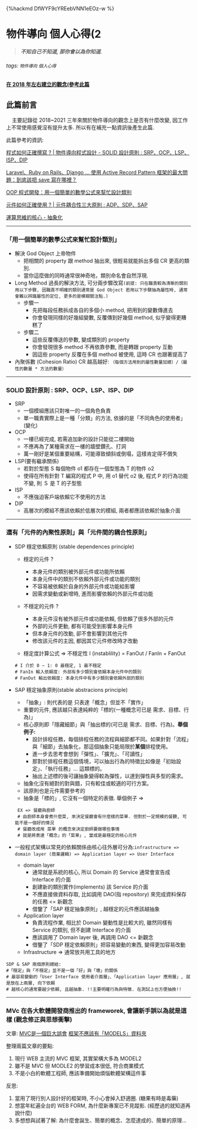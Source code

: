 {%hackmd DfWYF9cYREebVNN1eEOz-w %}

物件導向 個人心得(2
======

> ***不知自己不知道, 那你會以為你知道.***

###### tags: `物件導向` `個人心得`

[**在 2018 年左右建立的觀念(參考此篇**](https://dotblogs.com.tw/Kevin_Date/2018/03/29/165914)

此篇前言
------
&nbsp;&nbsp;&nbsp;&nbsp;主要記錄從 2018~2021 三年來關於物件導向的觀念上是否有什麼改變, 因工作上不常使用感覺沒有提升太多. 所以有在補充一點資訊後產生此篇.

此篇參考的資訊:

[程式如何正確撰寫 ? | 物件導向程式設計 - SOLID 設計原則 : SRP、OCP、LSP、ISP、DIP](https://devs.tw/post/439)

[Laravel、Ruby on Rails、Django ... 使用 Active Record Pattern 框架的最大問題：到底該把 save 寫在哪裡？](https://devs.tw/post/328)

[OOP 程式開發：用一個簡單的數學公式來幫忙設計類別](https://devs.tw/post/340)

[元件如何正確使用 ? | 元件耦合性三大原則 : ADP、SDP、SAP](https://devs.tw/post/385)

[運算思維的核心 - 抽象化](https://medium.com/orangeapple/%E9%81%8B%E7%AE%97%E6%80%9D%E7%B6%AD%E7%9A%84%E6%A0%B8%E5%BF%83-%E6%8A%BD%E8%B1%A1%E5%8C%96-c7e013f30c6)

------

### 「用一個簡單的數學公式來幫忙設計類別」
* 解決 God Object 上帝物件
    * 把相關的 property 跟 method 抽出來, 很輕易就能拆出多個 CR 更高的類別.
    * 當你這麼做的同時通常很神奇地，類別命名會自然浮現.
* Long Method 過長的解決方法, 可分兩步驟改寫```(前提: 只在職責較為清晰的類別用以下步驟, 因職責不明確的類別通常是 God Object 若用以下步驟抽為屬性時, 通常會難以辨識屬性的定位, 更多的是模糊關注點.)```
    * 步驟一
        * 先把每段任務拆成各自的多個小 method, 把用到的變數傳進去
        * 你會發現同樣的好幾組變數, 反覆傳到好幾個 method, 似乎變得更糟糕了
    * 步驟二
        * 這些反覆傳送的參數, 變成類別的 property
        * 你會發現很多 method 不再依靠參數, 而是轉跟 property 互動
        * 因這些 property 反覆在多個 method 被使用, 這時 CR 也跟著提高了
* 內聚係數 (Cohesion Ratio) CR 越高越好: ``` （每個方法用到的屬性數量加總）/（屬性的數量 * 方法的數量） ```

---

### SOLID 設計原則 : SRP、OCP、LSP、ISP、DIP
* SRP
    * 一個模組應該只對唯一的一個角色負責
    * 單一職責實際上是一種「分類」的方法, 依據的是「不同角色的使用者」(變化)
* OCP
    * 一樓已經完成, 若需追加新的設計只能從二樓開始
    * 不應再為了某種需求在一樓的牆壁鑽孔、打洞
    * 萬一剛好是某個重要結構，可能導致傾斜或倒塌，這樣肯定得不償失
* LSP(要有繼承關係)
    * 若對於型態 S 每個物件 o1 都存在一個型態為 T 的物件 o2
    * 使得在所有針對 T 編寫的程式 P 中, 用 o1 替代 o2 後, 程式 P 的行為功能不變, 則 Ｓ 是 T 的子型態
* ISP
    * 不應強迫客戶端依賴它不使用的方法
* DIP
    * 高層次的模組不應該依賴於低層次的模組, 兩者都應該依賴於抽象介面

---


### 還有「元件的內聚性原則」與「元件間的耦合性原則」
* SDP 穩定依賴原則 (stable dependences principle)
    * 穩定的元件 ?
        * 本身元件的類別被外部元件或功能所依賴
        * 本身元件中的類別不依賴外部元件或功能的類別
        * 不容易被依賴於自身的外部元件或功能給影響
        * 因需求變動或新增時, 進而影響依賴的外部元件或功能

    * 不穩定的元件 ?
        * 本身元件沒有被外部元件或功能依賴, 但依賴了很多外部的元件
        * 外部的元件更動, 都有可能受到影響本身元件
        * 但本身元件的改動, 卻不會影響到其他元件
        * 修改該元件的主因, 都因其它元件修改時才改動
    * 穩定度計算公式 => 不穩定性 I (instablility) = FanOut / FanIn + FanOut
    ``` 
    # I 介於 0 ~ 1: 0 最穩定, 1 最不穩定
    # FanIn 輸入依賴度: 外部有多少類別會依賴本身元件中的類別
    # FanOut 輸出依賴度: 本身元件中有多少類別會依賴外部的類別
    ```
* SAP 穩定抽象原則(stable abstracions principle)
    * 「抽象」: 則代表的是 只表達「概念」但並不「實作」
    * 重要的元件, 應該越只表達純粹的「標的(一種概念可已是 需求、目標、行為)」
    * 核心原則即「隱藏細節」與「抽出標的(可已是 需求、目標、行為)。**舉個例子:**
        * 設計排程任務，每個排程任務的流程與細節都不同。如果針對「流程」與「細節」去抽象化，那這個抽象只能局限於**某個**排程使用。
        * 進一步去思考會想到「彈性」、「擴充」、「可讀性」
        * 那對於排程任務這個情境，可以抽出行為的特徵比如像是「初始設定」、「執行任務」... 這類標的。
        * 抽出上述標的後可讓抽象變得較為彈性，以達到彈性與多型的需求。
    * 抽象化沒有絕對的對與錯，只有較佳或較適的可行方案。
    * 該原則也是元件需要參考的
    * 抽象是「標的」, 它沒有一個特定的表徵. 舉個例子 =>
    ```
     EX => 餐廳與廚師
     # 由廚師本身會煮什麼菜, 來決定餐廳會有什麼樣的菜單. 但對於一定規模的餐聽, 可能不是一個好的情況            
     # 餐廳改成用 菜單 的概念來決定廚師要做哪些事情
     # 就是將表達「概念」的「菜單」, 當成是最穩定的核心元件
    ```
    
* 一般程式架構以常見的依賴關係由核心往外層可分為:```infrastructure => domain layer (商業邏輯) => Application layer => User Interface```
    * domain layer
        * 通常就是系統的核心, 所以 Domain 的 Service 通常會宣告成 Interface 的介面
        * 創建新的類別實作(implements) 該 Service 的介面
        * 不應直接做資料存取, 比如調用 DAO(指 repository) 來完成資料保存的任務 <= 新觀念
        * 借鑒了「SAP 穩定抽象原則」, 越穩定的元件應該越抽象
    * Application layer
        * 負責流程作業, 相比於 Domain 變動性是比較大的, 雖然同樣有 Service 的類別, 但不創建 Interface 的介面
        * 應該調用了 Domain layer 後, 再調用 DAO <= 新觀念
        * 借鑒了「SDP 穩定依賴原則」把容易變動的東西, 變得更加容易改動
    * Infrastructure => 通常放共用工具的地方

```
SDP & SAP 兩個原則總結:
#「穩定」與「不穩定」並不是一個「好」與「壞」的關係
# 最容易變動的「User Interface 使用者介面層」、「Application layer 應用層」, 就是放在上兩層, 向下依賴
# 越核心的通常要越少依賴, 且越抽象. !!主要明確行為與特徵. 在測試上也方便抽換!!
```
---


### MVc 在各大軟體開發商推出的 frameworek, 會讓新手誤以為就是這樣 (觀念修正與思想衝擊)

文章:
[MVC是一個巨大誤會](https://blog.turn.tw/?p=1539)
[框架不應該有「MODELS」資料夾](https://blog.turn.tw/?p=1541)


整理兩篇文章的要點:
1. 現行 WEB 主流的 MVC 框架, 其實架構大多為 MODEL2
2. 雖不是 MVC 但 MODLE2 的學習成本很低, 符合商業模式
3. 不是小白的軟體工程師, 應該準備開始煩惱軟體架構這件事

反思:
1. 當用了現行別人設計好的框架時, 不小心會掉入舒適圈. (糖果有時是毒藥)
2. 想當年紅遍全台的 WEB FORM, 為什麼新專案已不見蹤影. (經歷過的就知道再說什麼)
3. 多想想與試著了解: 為什麼會誕生、簡單的概念、怎麼達成的、簡單的原理...